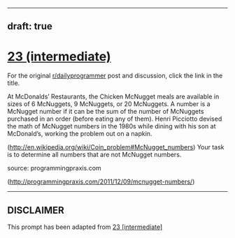---
draft: true
----

# [23 (intermediate)](https://www.reddit.com/r/dailyprogrammer/comments/qulnf/3132012_challenge_23_intermediate/)

For the original [r/dailyprogrammer](https://www.reddit.com/r/dailyprogrammer/) post and discussion, click the link in the title.

At McDonalds’ Restaurants, the Chicken McNugget meals are available in sizes of 6 McNuggets, 9 McNuggets, or 20 McNuggets. A number is a McNugget number if it can be the sum of the number of McNuggets purchased in an order (before eating any of them). Henri Picciotto devised the math of McNugget numbers in the 1980s while dining with his son at McDonald’s, working the problem out on a napkin.

(http://en.wikipedia.org/wiki/Coin_problem#McNugget_numbers)
Your task is to determine all numbers that are not McNugget numbers.

source: programmingpraxis.com

(http://programmingpraxis.com/2011/12/09/mcnugget-numbers/)

----
## **DISCLAIMER**
This prompt has been adapted from [23 [intermediate]](https://www.reddit.com/r/dailyprogrammer/comments/qulnf/3132012_challenge_23_intermediate/
)
